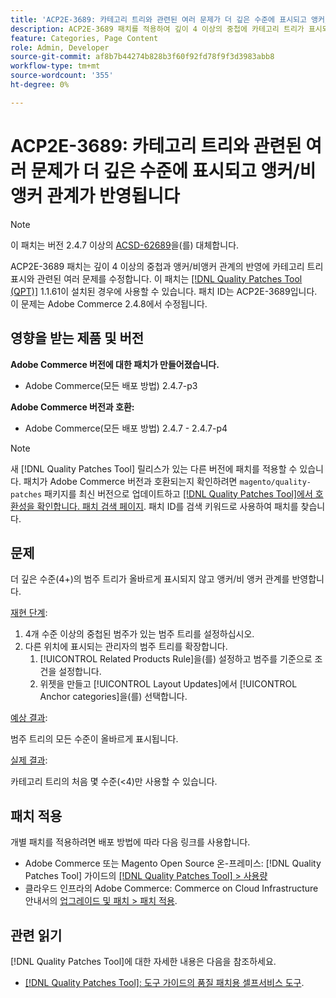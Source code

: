 ```yaml
---
title: 'ACP2E-3689: 카테고리 트리와 관련된 여러 문제가 더 깊은 수준에 표시되고 앵커/비 앵커 관계가 반영됩니다'
description: ACP2E-3689 패치를 적용하여 깊이 4 이상의 중첩에 카테고리 트리가 표시되고 앵커/비앵커 관계가 반영되는 Adobe Commerce 문제를 해결합니다.
feature: Categories, Page Content
role: Admin, Developer
source-git-commit: af8b7b44274b828b3f60f92fd78f9f3d3983abb8
workflow-type: tm+mt
source-wordcount: '355'
ht-degree: 0%

---
```



# ACP2E-3689: 카테고리 트리와 관련된 여러 문제가 더 깊은 수준에 표시되고 앵커/비 앵커 관계가 반영됩니다

>[!NOTE]
>
>이 패치는 버전 2.4.7 이상의 [ACSD-62689](/help/tools/quality-patches-tool/patches-available-in-qpt/v1-1-57/acsd-62689-customer-add-categories-issue-related-product-rules-and-widgets.md)을(를) 대체합니다.

ACP2E-3689 패치는 깊이 4 이상의 중첩과 앵커/비앵커 관계의 반영에 카테고리 트리 표시와 관련된 여러 문제를 수정합니다. 이 패치는 [[!DNL Quality Patches Tool (QPT)]](/help/tools/quality-patches-tool/quality-patches-tool-to-self-serve-quality-patches.md) 1.1.61이 설치된 경우에 사용할 수 있습니다. 패치 ID는 ACP2E-3689입니다. 이 문제는 Adobe Commerce 2.4.8에서 수정됩니다.

## 영향을 받는 제품 및 버전

**Adobe Commerce 버전에 대한 패치가 만들어졌습니다.**

* Adobe Commerce(모든 배포 방법) 2.4.7-p3

**Adobe Commerce 버전과 호환:**

* Adobe Commerce(모든 배포 방법) 2.4.7 - 2.4.7-p4

>[!NOTE]
>
>새 [!DNL Quality Patches Tool] 릴리스가 있는 다른 버전에 패치를 적용할 수 있습니다. 패치가 Adobe Commerce 버전과 호환되는지 확인하려면 `magento/quality-patches` 패키지를 최신 버전으로 업데이트하고 [[!DNL Quality Patches Tool]에서 호환성을 확인합니다. 패치 검색 페이지](https://experienceleague.adobe.com/tools/commerce-quality-patches/index.html?lang=ko). 패치 ID를 검색 키워드로 사용하여 패치를 찾습니다.

## 문제

더 깊은 수준(4+)의 범주 트리가 올바르게 표시되지 않고 앵커/비 앵커 관계를 반영합니다.

<u>재현 단계</u>:

1. 4개 수준 이상의 중첩된 범주가 있는 범주 트리를 설정하십시오.
1. 다른 위치에 표시되는 관리자의 범주 트리를 확장합니다.
   1. [!UICONTROL Related Products Rule]을(를) 설정하고 범주를 기준으로 조건을 설정합니다.
   1. 위젯을 만들고 [!UICONTROL Layout Updates]에서 [!UICONTROL Anchor categories]을(를) 선택합니다.

<u>예상 결과</u>:

범주 트리의 모든 수준이 올바르게 표시됩니다.

<u>실제 결과</u>:

카테고리 트리의 처음 몇 수준(&lt;4)만 사용할 수 있습니다.

## 패치 적용

개별 패치를 적용하려면 배포 방법에 따라 다음 링크를 사용합니다.

* Adobe Commerce 또는 Magento Open Source 온-프레미스: [!DNL Quality Patches Tool] 가이드의 [[!DNL Quality Patches Tool] > 사용량](/help/tools/quality-patches-tool/usage.md)
* 클라우드 인프라의 Adobe Commerce: Commerce on Cloud Infrastructure 안내서의 [업그레이드 및 패치 > 패치 적용](https://experienceleague.adobe.com/docs/commerce-cloud-service/user-guide/develop/upgrade/apply-patches.html?lang=ko).

## 관련 읽기

[!DNL Quality Patches Tool]에 대한 자세한 내용은 다음을 참조하세요.

* [[!DNL Quality Patches Tool]: 도구 가이드의 품질 패치용 셀프서비스 도구](/help/tools/quality-patches-tool/quality-patches-tool-to-self-serve-quality-patches.md).

